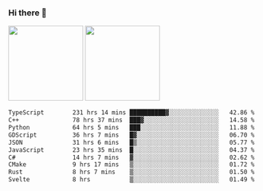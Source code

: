 ### Hi there 👋

<img height="150em" src="https://github-readme-stats.vercel.app/api?username=EddieDover&count_private=true&include_all_commits=true&show_icons=true&theme=dracula&hide_border=false&rank_icon=percentile"/>
<img height="150em" src="https://github-readme-stats.vercel.app/api/top-langs/?username=EddieDover&theme=dracula&hide_border=false&&layout=compact&langs_count=20" />

<!--START_SECTION:waka-->

```txt
TypeScript        231 hrs 14 mins ██████████▓░░░░░░░░░░░░░░   42.86 %
C++               78 hrs 37 mins  ███▓░░░░░░░░░░░░░░░░░░░░░   14.58 %
Python            64 hrs 5 mins   ███░░░░░░░░░░░░░░░░░░░░░░   11.88 %
GDScript          36 hrs 7 mins   █▓░░░░░░░░░░░░░░░░░░░░░░░   06.70 %
JSON              31 hrs 6 mins   █▒░░░░░░░░░░░░░░░░░░░░░░░   05.77 %
JavaScript        23 hrs 35 mins  █░░░░░░░░░░░░░░░░░░░░░░░░   04.37 %
C#                14 hrs 7 mins   ▓░░░░░░░░░░░░░░░░░░░░░░░░   02.62 %
CMake             9 hrs 17 mins   ▒░░░░░░░░░░░░░░░░░░░░░░░░   01.72 %
Rust              8 hrs 7 mins    ▒░░░░░░░░░░░░░░░░░░░░░░░░   01.50 %
Svelte            8 hrs           ▒░░░░░░░░░░░░░░░░░░░░░░░░   01.49 %
```

<!--END_SECTION:waka-->

<!--
**EddieDover/EddieDover** is a ✨ _special_ ✨ repository because its `README.md` (this file) appears on your GitHub profile.

Here are some ideas to get you started:

- 🔭 I’m currently working on ...
- 🌱 I’m currently learning ...
- 👯 I’m looking to collaborate on ...
- 🤔 I’m looking for help with ...
- 💬 Ask me about ...
- 📫 How to reach me: ...
- 😄 Pronouns: ...
- ⚡ Fun fact: ...
-->
<a rel="me" href="https://techhub.social/@EddieDover"></a>
